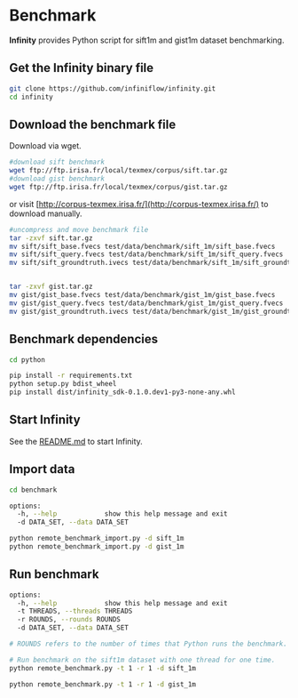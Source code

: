 # Benchmark

**Infinity** provides Python script for sift1m and gist1m dataset benchmarking.



## Get the Infinity binary file

```sh
git clone https://github.com/infiniflow/infinity.git
cd infinity
```

## Download the benchmark file

Download via wget.

```sh
#download sift benchmark
wget ftp://ftp.irisa.fr/local/texmex/corpus/sift.tar.gz
#download gist benchmark
wget ftp://ftp.irisa.fr/local/texmex/corpus/gist.tar.gz

```

or visit [http://corpus-texmex.irisa.fr/](http://corpus-texmex.irisa.fr/) to download manually.

```sh
#uncompress and move benchmark file
tar -zxvf sift.tar.gz
mv sift/sift_base.fvecs test/data/benchmark/sift_1m/sift_base.fvecs
mv sift/sift_query.fvecs test/data/benchmark/sift_1m/sift_query.fvecs
mv sift/sift_groundtruth.ivecs test/data/benchmark/sift_1m/sift_groundtruth.ivecs


tar -zxvf gist.tar.gz
mv gist/gist_base.fvecs test/data/benchmark/gist_1m/gist_base.fvecs
mv gist/gist_query.fvecs test/data/benchmark/gist_1m/gist_query.fvecs
mv gist/gist_groundtruth.ivecs test/data/benchmark/gist_1m/gist_groundtruth.ivecs

```

## Benchmark dependencies

```sh
cd python

pip install -r requirements.txt
python setup.py bdist_wheel
pip install dist/infinity_sdk-0.1.0.dev1-py3-none-any.whl
```

## Start Infinity

See the [README.md](https://github.com/infiniflow/infinity/blob/main/README.md) to start Infinity.

## Import data

```sh
cd benchmark

options:
  -h, --help            show this help message and exit
  -d DATA_SET, --data DATA_SET

python remote_benchmark_import.py -d sift_1m
python remote_benchmark_import.py -d gist_1m
```

## Run benchmark

```sh
options:
  -h, --help            show this help message and exit
  -t THREADS, --threads THREADS
  -r ROUNDS, --rounds ROUNDS
  -d DATA_SET, --data DATA_SET

# ROUNDS refers to the number of times that Python runs the benchmark. The result is the average time for all runs.

# Run benchmark on the sift1m dataset with one thread for one time.
python remote_benchmark.py -t 1 -r 1 -d sift_1m

python remote_benchmark.py -t 1 -r 1 -d gist_1m
```
